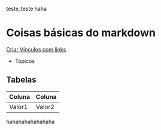 teste_teste haha
# Coisas básicas do markdown
[Criar Vínculos com links](https://www.youtube.com/)
* Tópicos

## Tabelas
  |Coluna|Coluna|
  |------|------|
  |Valor1|Valor2|

  hahahahahahahaha
  

